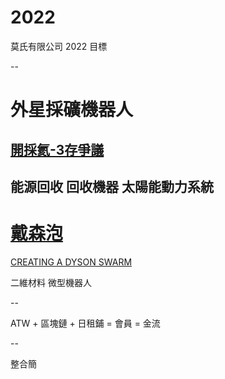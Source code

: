 # 2022
莫氏有限公司 2022 目標

--

 # 外星採礦機器人
 
 ## [開採氦-3存爭議](http://scitech.people.com.cn/BIG5/n/2015/0830/c1007-27531661.html)
 
 能源回收 回收機器 太陽能動力系統 
 --
 
 # [戴森泡](https://zh.wikipedia.org/wiki/%E6%88%B4%E6%A3%AE%E7%90%83)
 
 [CREATING A DYSON SWARM](https://www.youtube.com/watch?v=_fMsoEg3nOg)

二維材料 微型機器人

--

ATW + 區塊鏈 + 日租鋪 = 會員 = 金流

--

整合簡
